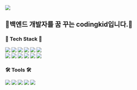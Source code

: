 <img src="https://capsule-render.vercel.app/api?type=waving&color=auto&height=200&section=header&text=codingkid&fontSize=90" />

<h2>🔮백엔드 개발자를 꿈 꾸는 codingkid입니다.🔮</h2>
<div align=“center”>
<h3>🎇 Tech Stack 🎇</h3>
<img src="https://img.shields.io/badge/Java-007396?style=flat&logo=Java&logoColor=white" />
<img src="https://camo.githubusercontent.com/e5e1b0f6385294f384736687f3e6083f5579cf8e583460fe3c303ce8b5b1e3c0/68747470733a2f2f696d672e736869656c64732e696f2f62616467652f537072696e672d3644423333463f7374796c653d666c61742d737175617265266c6f676f3d537072696e67266c6f676f436f6c6f723d7768697465"/>
<img src="https://img.shields.io/badge/HTML5-E34F26?style=flat&logo=HTML5&logoColor=white" />
<img src="https://img.shields.io/badge/CSS3-1572B6?style=flat&logo=CSS3&logoColor=white" />
<img src="https://img.shields.io/badge/javascript-ffee4a?style=flat&logo=javascript&logoColor=white" />
<img src="https://camo.githubusercontent.com/47b39fef9a8b3f7378c499195ff3d43b51edf51b72bd5c73006f9ce416b2071f/68747470733a2f2f696d672e736869656c64732e696f2f62616467652f6a71756572792d3037363941443f7374796c653d666c61742d737175617265266c6f676f3d6a7175657279266c6f676f436f6c6f723d7768697465" />
<br>
<img src="https://img.shields.io/badge/bootstrap-7952B3?style=flat&logo=bootstrap&logoColor=white" />
<img src="https://camo.githubusercontent.com/c45769c2ada3cb62f6941e230bcf1482e7a08c36b172be421732e55ab213b01b/68747470733a2f2f696d672e736869656c64732e696f2f62616467652f4a53502d4646444333433f7374796c653d666c61742d737175617265266c6f676f3d4a5350266c6f676f436f6c6f723d7768697465" />
<img src="https://camo.githubusercontent.com/1c6abbd136d6bcb8624952a1529b41c513164b0cd64bf5371515a467a510c7cc/68747470733a2f2f696d672e736869656c64732e696f2f62616467652f4f7261636c6544422d4638303030303f7374796c653d666c61742d737175617265266c6f676f3d4f7261636c65266c6f676f436f6c6f723d7768697465" />
<img src="https://img.shields.io/badge/c++-00599C?style=flat&logo=c%2B%2B&logoColor=white">
<img src="https://img.shields.io/badge/python-3776AB?style=flat&logo=python&logoColor=white">
<img src="https://img.shields.io/badge/django-092E20?style=flat&logo=django&logoColor=white">


<br>
<h3>🛠️ Tools 🛠️</h3>
<img src="https://img.shields.io/badge/eclipse%20IDE-2C2255?style=flat&logo=eclipseide&logoColor=white" />
<img src="https://img.shields.io/badge/Visual Studio Code-007ACC?style=flat&logo=visualstudiocode&logoColor=white" />
<img src="https://camo.githubusercontent.com/91271f210478908838baa7463daa6af4c78827b2d4d0a1ddfcdaf254b41edf87/68747470733a2f2f696d672e736869656c64732e696f2f62616467652f4769742d4630353033323f7374796c653d666c61742d737175617265266c6f676f3d476974266c6f676f436f6c6f723d7768697465" />
<img src="https://camo.githubusercontent.com/01504daa1be08e9f944dd9de6e992d43c1f871770fa8fb2cf7ff6915d973f495/68747470733a2f2f696d672e736869656c64732e696f2f62616467652f4769744875622d3138313731373f7374796c653d666c61742d737175617265266c6f676f3d476974487562266c6f676f436f6c6f723d7768697465" />
<img src="https://img.shields.io/badge/apache tomcat-F8DC75?style=flat&logo=apachetomcat&logoColor=white">
</div>
